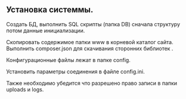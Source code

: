 ﻿Установка  системмы.
--------------------

  Создать  БД, выполнить  SQL скрипты (папка DB)
сначала  структуру   потом  данные  инициализации.

  Скопировать  содержимое  папки  www   в   корневой   каталог  сайта. 
  Выполнить composer.json для   скачивания   сторонних библиотек .
  
  Конфигурационные  файлы  лежат в  папке   config.

  Установить параметры соединения в  файле config.ini.
   
  Также  необходимо убедится  что  разрешено  право  записи  в папки  uploads и logs. 

  
